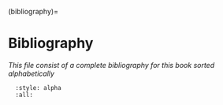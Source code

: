 (bibliography)=
# Bibliography

*This file consist of a complete bibliography for this book sorted alphabetically*

```{bibliography} ../references.bib
  :style: alpha
  :all:
```